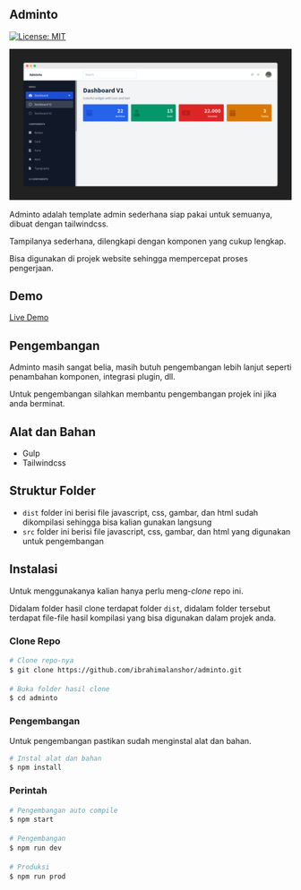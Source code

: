 ## Adminto

[![License: MIT](https://img.shields.io/badge/License-MIT-yellow.svg)](https://opensource.org/licenses/MIT)

![Adminto](screenshot.png)

Adminto adalah template admin sederhana siap pakai untuk semuanya, dibuat dengan tailwindcss.

Tampilanya sederhana, dilengkapi dengan komponen yang cukup lengkap.

Bisa digunakan di projek website sehingga mempercepat proses pengerjaan.

## Demo

[Live Demo](https://ibrahimalanshor.github.io/adminto)

## Pengembangan

Adminto masih sangat belia, masih butuh pengembangan lebih lanjut seperti penambahan komponen, integrasi plugin, dll.

Untuk pengembangan silahkan membantu pengembangan projek ini jika anda berminat.

## Alat dan Bahan

* Gulp
* Tailwindcss

## Struktur Folder

* `dist` folder ini berisi file javascript, css, gambar, dan html sudah dikompilasi sehingga bisa kalian gunakan langsung
* `src` folder ini berisi file javascript, css, gambar, dan html yang digunakan untuk pengembangan

## Instalasi

Untuk menggunakanya kalian hanya perlu meng-*clone* repo ini.

Didalam folder hasil clone terdapat folder `dist`, didalam folder tersebut terdapat file-file hasil kompilasi yang bisa digunakan dalam projek anda.

### Clone Repo

```bash
# Clone repo-nya
$ git clone https://github.com/ibrahimalanshor/adminto.git

# Buka folder hasil clone
$ cd adminto
```

### Pengembangan

Untuk pengembangan pastikan sudah menginstal alat dan bahan.
```bash
# Instal alat dan bahan
$ npm install
```

### Perintah

```bash
# Pengembangan auto compile
$ npm start

# Pengembangan
$ npm run dev

# Produksi
$ npm run prod
```
